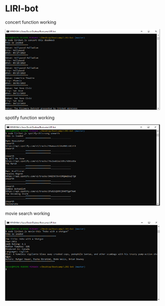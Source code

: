 # LIRI-bot

concert function working

![Concert](https://raw.githubusercontent.com/Aphelion01237/LIRI-bot/master/concert.PNG)

spotify function working

![Spotify](https://raw.githubusercontent.com/Aphelion01237/LIRI-bot/master/spotify.PNG)

movie search working

![Movie](https://raw.githubusercontent.com/Aphelion01237/LIRI-bot/master/movie.PNG)
